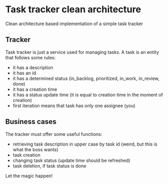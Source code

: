 # Task tracker clean architecture
Clean architecture based implementation of a simple task tracker 

## Tracker
Task tracker is just a service used for managing tasks.
A task is an entity that follows some rules:
- it has a description
- it has an id
- it has a determined status (in_backlog, prioritized, in_work, in_review, done)
- it has a creation time
- it has a status update time (it is equal to creation time in the moment of creation)
- first iteration means that task has only one assignee (you)

## Business cases
The tracker must offer some useful functions:
- retrieving task description in upper case by task id (weird, but this is what the boss wants)
- task creation
- changing task status (update time should be refreshed)
- task deletion, if task status is done

Let the magic happen!
